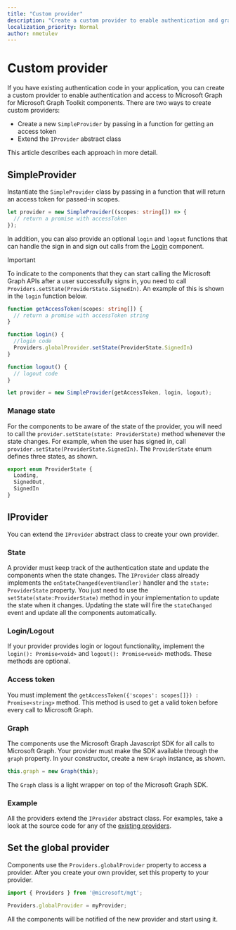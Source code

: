```yaml
---
title: "Custom provider"
description: "Create a custom provider to enable authentication and graph access for the Microsoft Graph Toolkit components, if you have existing authentication code in your application."
localization_priority: Normal
author: nmetulev
---
```


# Custom provider

If you have existing authentication code in your application, you can create a custom provider to enable authentication and access to Microsoft Graph for Microsoft Graph Toolkit components. There are two ways to create custom providers:

- Create a new `SimpleProvider` by passing in a function for getting an access token
- Extend the `IProvider` abstract class

This article describes each approach in more detail.

## SimpleProvider

Instantiate the `SimpleProvider` class by passing in a function that will return an access token for passed-in scopes. 

```ts
let provider = new SimpleProvider((scopes: string[]) => {
  // return a promise with accessToken
});
```

In addition, you can also provide an optional `login` and `logout` functions that can handle the sign in and sign out calls from the [Login](../components/login.md) component.

> [!IMPORTANT] 
> To indicate to the components that they can start calling the Microsoft Graph APIs after a user successfully signs in, you need to call `Providers.setState(ProviderState.SignedIn)`. An example of this is shown in the `login` function below.

```ts
function getAccessToken(scopes: string[]) {
  // return a promise with accessToken string
}

function login() {
  //login code
  Providers.globalProvider.setState(ProviderState.SignedIn)
}

function logout() {
  // logout code
}

let provider = new SimpleProvider(getAccessToken, login, logout);
```

### Manage state

For the components to be aware of the state of the provider, you will need to call the `provider.setState(state: ProviderState)` method whenever the state changes. For example, when the user has signed in, call `provider.setState(ProviderState.SignedIn)`. The `ProviderState` enum defines three states, as shown.

```ts
export enum ProviderState {
  Loading,
  SignedOut,
  SignedIn
}
```

## IProvider

You can extend the `IProvider` abstract class to create your own provider.

### State

A provider must keep track of the authentication state and update the components when the state changes. The `IProvider` class already implements the `onStateChanged(eventHandler)` handler and the `state: ProviderState` property. You just need to use the `setState(state:ProviderState)` method in your implementation to update the state when it changes. Updating the state will fire the `stateChanged` event and update all the components automatically.

### Login/Logout

If your provider provides login or logout functionality, implement the `login(): Promise<void>` and `logout(): Promise<void>` methods. These methods are optional.

### Access token

You must implement the `getAccessToken({'scopes': scopes[]}) : Promise<string>` method. This method is used to get a valid token before every call to Microsoft Graph.

### Graph

The components use the Microsoft Graph Javascript SDK for all calls to Microsoft Graph. Your provider must make the SDK available through the `graph` property. In your constructor, create a new `Graph` instance, as shown.

```js
this.graph = new Graph(this);
```

The `Graph` class is a light wrapper on top of the Microsoft Graph SDK.

### Example

All the providers extend the `IProvider` abstract class. For examples, take a look at the source code for any of the [existing providers](https://github.com/microsoftgraph/microsoft-graph-toolkit/tree/main/packages/mgt/src/providers).

## Set the global provider

Components use the `Providers.globalProvider` property to access a provider. After you create your own provider, set this property to your provider.

```ts
import { Providers } from '@microsoft/mgt';

Providers.globalProvider = myProvider;
```

All the components will be notified of the new provider and start using it.
